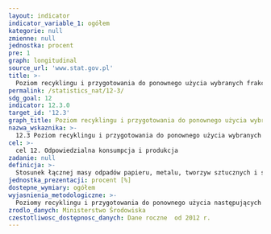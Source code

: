 ```yaml
---
layout: indicator
indicator_variable_1: ogółem
kategorie: null
zmienne: null
jednostka: procent
pre: 1
graph: longitudinal
source_url: 'www.stat.gov.pl'
title: >-
  Poziom recyklingu i przygotowania do ponownego użycia wybranych frakcji odpadów komunalnych tj. papier, metale, tworzywa sztuczne i szkło
permalink: /statistics_nat/12-3/
sdg_goal: 12
indicator: 12.3.0
target_id: '12.3'
graph_title: Poziom recyklingu i przygotowania do ponownego użycia wybranych frakcji odpadów komunalnych tj. papier, metale, tworzywa sztuczne i szkło
nazwa_wskaznika: >-
  12.3 Poziom recyklingu i przygotowania do ponownego użycia wybranych frakcji odpadów komunalnych tj. papier, metale, tworzywa sztuczne i szkło
cel: >-
  cel 12. Odpowiedzialna konsumpcja i produkcja
zadanie: null
definicja: >-
  Stosunek łącznej masy odpadów papieru, metalu, tworzyw sztucznych i szkła poddanych recyklingowi i przygotowanych do ponownego użycia, pochodzących ze strumienia odpadów komunalnych z gospodarstw domowych oraz od innych wytwórców odpadów komunalnych (w Mg) do łącznej masy wytworzonych odpadów papieru, metalu, tworzyw sztucznych i szkła, pochodzących ze strumienia odpadów komunalnych z gospodarstw domowych oraz od innych wytwórców odpadów komunalnych (w Mg).
jednostka_prezentacji: procent [%]
dostepne_wymiary: ogółem
wyjasnienia_metodologiczne: >-
  Poziomy recyklingu i przygotowania do ponownego użycia następujących frakcji odpadów komunalnych: papieru, metali, tworzyw sztucznych i szkła w poszczególnych latach, a także sposób obliczania tych poziomów określa Rozporządzenie Ministra Środowiska z dnia 29 maja 2012 r. w sprawie poziomów recyklingu, przygotowania do ponownego użycia i odzysku innymi metodami niektórych frakcji odpadów komunalnych (Dz.U. 2012 nr 0 poz. 645)Poziom recyklingu i przygotowania do ponownego użycia papieru, metali, tworzyw sztucznych i szkła oblicza się łącznie dla wszystkich podanych frakcji odpadów komunalnych.Przy obliczaniu łącznej masy ww. frakcji odpadów należy brać pod uwagę odpady o kodach: 15 01 01, 15 01 02, 15 01 04, 15 01 06, 15 01 07, 20 01 01, 20 01 02, 20 01 39, 20 01 40, ex 20 01 99 – odpady papieru, metalu, tworzyw sztucznych i szkła, zgodnie z rozporządzeniem Ministra Środowiska z dnia 27 września 2001 r. w sprawie katalogu odpadów (Dz. U. Nr 112, poz. 1206).Rozporządzenie zobowiązuje gminy do osiągnięcia określonych poziomów recyklingu do 31 grudnia 2020 r., a także ustala sposób ich obliczania, co ma umożliwić weryfikację ich osiągnięcia w kolejnych latach. W przypadku odpadów komunalnych takich jak: papier, metale, tworzywa sztuczne i szkło gminy powinny osiągnąć co najmniej 50% poziomu recyklingu i przygotowania do ponownego użycia.Recykling to odzysk, w ramach którego odpady są ponownie przetwarzane na produkty, materiały lub substancje wykorzystywane w pierwotnym celu lub innych celach  obejmuje to ponowne przetwarzanie materiału organicznego (recykling organiczny), ale nie obejmuje odzysku energii i ponownego przetwarzania na materiały, które mają być wykorzystane jako paliwa lub do celów wypełniania wyrobisk.Odzysk to jakikolwiek proces, którego głównym wynikiem jest to, aby odpady służyły użytecznemu zastosowaniu przez zastąpienie innych materiałów, które w przeciwnym przypadku zostałyby użyte do spełnienia danej funkcji, lub w wyniku którego odpady są przygotowywane do spełnienia takiej funkcji w danym zakładzie lub ogólnie w gospodarce.Przygotowanie do ponownego użycia to odzysk polegający na sprawdzeniu, czyszczeniu lub naprawie, w ramach którego produkty lub części produktów, które wcześniej stały się odpadami, są przygotowywane do tego, aby mogły być ponownie wykorzystywane bez jakichkolwiek innych czynności wstępnego przetwarzania.
zrodlo_danych: Ministerstwo Środowiska
czestotliwosc_dostępnosc_danych: Dane roczne  od 2012 r.
---
```


